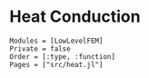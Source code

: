 # Heat Conduction

```@autodocs
Modules = [LowLevelFEM]
Private = false
Order = [:type, :function]
Pages = ["src/heat.jl"]
```

